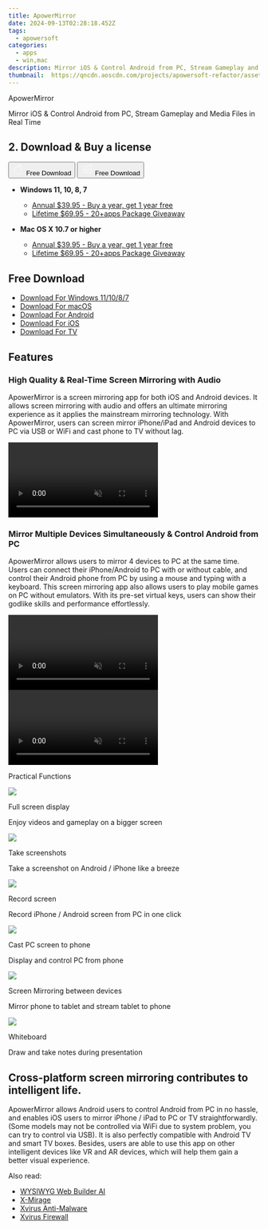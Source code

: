 ```yaml
---
title: ApowerMirror
date: 2024-09-13T02:28:18.452Z
tags: 
  - apowersoft
categories: 
  - apps
  - win,mac
description: Mirror iOS & Control Android from PC, Stream Gameplay and Media Files in Real Time
thumbnail: 	https://qncdn.aoscdn.com/projects/apowersoft-refactor/assets/img/logo.18cefd78.svg
---
```


ApowerMirror

Mirror iOS & Control Android from PC, Stream Gameplay and Media Files in Real Time

## 2. Download & Buy a license

<div class="mx-auto flex items-center justify-center space-x-4">
  <button 
  onclick="javascript:window.open('https://secure.2checkout.com/order/checkout.php?PRODS=4701477&QTY=1&AFFILIATE=108875&CART=1', '_blank');
    window.open('https://download.apowersoft.com/down.php?softid=apowermirrorpro-allapowersoft', '_blank');void(0);"
  class="flex flex-row font-bold rounded-lg text-lg w-48 h-16 bg-[#FF8014] text-[#ffffff] items-center justify-center p-2">
    <svg width="24px" height="24px" viewBox="0 0 24 24" xmlns="http://www.w3.org/2000/svg" color="#ffffff" fill="none" stroke="currentColor" stroke-width="3" stroke-linecap="round" stroke-linejoin="round"><path d="M16 2C16.3632 4.17921 14.0879 5.83084 12.8158 6.57142C12.4406 6.78988 12.0172 6.5117 12.0819 6.08234C12.2993 4.63878 13.0941 2.00008 16 2Z" stroke="#f8f7f7" stroke-width="1.5"></path><path d="M9 6.5C9.89676 6.5 10.6905 6.69941 11.2945 6.92013C12.0563 7.19855 12.9437 7.19854 13.7055 6.92012C14.3094 6.6994 15.1032 6.5 15.9999 6.5C17.0852 6.5 18.4649 7.08889 19.4999 8.26666C16 11 17 15.5 20.269 16.6916C19.2253 19.5592 17.2413 21.5 15.4999 21.5C13.9999 21.5 14 20.8 12.5 20.8C11 20.8 11 21.5 9.5 21.5C7 21.5 4 17.5 4 12.5C4 8.5 7 6.5 9 6.5Z" stroke="#f8f7f7" stroke-width="1.5"></path></svg>    
    <span class="font-medium mx-auto">Free Download</span>  
  </button>
  <button 
  onclick="javascript:window.open('https://secure.2checkout.com/order/checkout.php?PRODS=4701477&QTY=1&AFFILIATE=108875&CART=1', '_blank');
    window.open('https://download.apowersoft.com/down.php?softid=apowermirrorpro-allapowersoft', '_blank');void(0);"
  class="flex flex-row font-bold rounded-lg text-lg w-48 h-16 bg-[#FF8014] text-[#ffffff] items-center justify-center p-2">
    <svg width="24px" height="24px" viewBox="0 0 24 24" xmlns="http://www.w3.org/2000/svg" color="#ffffff" fill="none" stroke="currentColor" stroke-width="3" stroke-linecap="round" stroke-linejoin="round"><path d="M4 16.9865V7.01353C4 6.71792 4.21531 6.46636 4.50737 6.42072L19.3074 4.10822C19.6713 4.05137 20 4.33273 20 4.70103V19.299C20 19.6673 19.6713 19.9486 19.3074 19.8918L4.50737 17.5793C4.21531 17.5336 4 17.2821 4 16.9865Z" stroke="#f8f7f7" stroke-width="1.5"></path><path d="M4 12H20" stroke="#f8f7f7" stroke-width="1.5"></path><path d="M10.5 5.5V18.5" stroke="#f8f7f7" stroke-width="1.5"></path></svg>
    <span class="font-medium mx-auto">Free Download</span>  
  </button>
</div>

- **Windows 11, 10, 8, 7**
  - [Annual $39.95 - Buy a year, get 1 year free](https://secure.2checkout.com/order/checkout.php?PRODS=4701477&QTY=1&AFFILIATE=108875&CART=1)
  - [Lifetime $69.95 - 20+apps Package Giveaway](https://secure.2checkout.com/order/checkout.php?PRODS=4701478&QTY=1&AFFILIATE=108875&CART=1)
  
- **Mac OS X 10.7 or higher**
  - [Annual $39.95 - Buy a year, get 1 year free](https://secure.2checkout.com/order/checkout.php?PRODS=4701477&QTY=1&AFFILIATE=108875&CART=1)
  - [Lifetime $69.95 - 20+apps Package Giveaway](https://secure.2checkout.com/order/checkout.php?PRODS=4701478&QTY=1&AFFILIATE=108875&CART=1)

## Free Download

- [Download For Windows 11/10/8/7](https://download.apowersoft.com/apowermirror-setup.exe)
- [Download For macOS](https://apps.apple.com/app/id1244625890)
- [Download For Android](https://download.apowersoft.com/apowermirror.apk)
- [Download For iOS](https://download.apowersoft.com/down.php?softid=iosmirror-chn-apower&_cc=8&_ch=chn-apower&_ct=1724825334&_dm=www.apowersoft.com&_gn=ANGLE%20(Google%2C%20Vulkan%201.3.0%20(SwiftShader%20Device%20(Subzero)%20(0x0000C0DE))%2C%20SwiftShader%20driver)&_sh=1080&_sw=1920&_tz=GMT%2B0800&_vi=bf876e33e1e9bb9d2c7851c89f5ae0cf&_wxga=GA1.1.985054938.1724824721)
- [Download For TV](https://download.apowersoft.com/apowermirror-tv.apk)

## Features

### High Quality & Real-Time Screen Mirroring with Audio

ApowerMirror is a screen mirroring app for both iOS and Android devices. It allows screen mirroring with audio and offers an ultimate mirroring experience as it applies the mainstream mirroring technology. With ApowerMirror, users can screen mirror iPhone/iPad and Android devices to PC via USB or WiFi and cast phone to TV without lag.

<video id="cast-pc" class="vlazyload" data-src="//qncdn.aoscdn.com/video/mirror-cast-pc-b.mp4" preload="" muted="" autoplay="" loop="" webkit-playsinline="true" playsinline="true" x5-video-player-type="h5" src="//qncdn.aoscdn.com/video/mirror-cast-pc-b.mp4"></video>

### Mirror Multiple Devices Simultaneously & Control Android from PC

ApowerMirror allows users to mirror 4 devices to PC at the same time. Users can connect their iPhone/Android to PC with or without cable, and control their Android phone from PC by using a mouse and typing with a keyboard. This screen mirroring app also allows users to play mobile games on PC without emulators. With its pre-set virtual keys, users can show their godlike skills and performance effortlessly.

<video id="control-pc" class="vlazyload" data-src="//qncdn.aoscdn.com/video/mirror-control-pc-b.mp4" preload="" muted="" autoplay="" loop="" webkit-playsinline="true" playsinline="true" x5-video-player-type="h5" src="//qncdn.aoscdn.com/video/mirror-control-pc-b.mp4"></video>
<video id="control-phone" class="vlazyload" data-src="//qncdn.aoscdn.com/video/mirror-control-phone-b.mp4" preload="" muted="" autoplay="" loop="" webkit-playsinline="true" playsinline="true" x5-video-player-type="h5" src="//qncdn.aoscdn.com/video/mirror-control-phone-b.mp4"></video>

Practical Functions

![](https://www.apowersoft.com//qncdn.aoscdn.com/img/new-mirror/screen.png)

Full screen display

Enjoy videos and gameplay on a bigger screen

![](https://www.apowersoft.com//qncdn.aoscdn.com/img/new-mirror/keys.png)

Take screenshots

Take a screenshot on Android / iPhone like a breeze

![](https://www.apowersoft.com//qncdn.aoscdn.com/img/new-mirror/record.png)

Record screen

Record iPhone / Android screen from PC in one click

![](https://www.apowersoft.com//qncdn.aoscdn.com/img/new-mirror/keyboard.png)

Cast PC screen to phone

Display and control PC from phone

![](https://www.apowersoft.com//qncdn.aoscdn.com/img/new-mirror/device.png)

Screen Mirroring between devices

Mirror phone to tablet and stream tablet to phone

![](https://www.apowersoft.com//qncdn.aoscdn.com/img/new-mirror/edit.png)

Whiteboard

Draw and take notes during presentation

## Cross-platform screen mirroring contributes to intelligent life.

ApowerMirror allows Android users to control Android from PC in no hassle, and enables iOS users to mirror iPhone / iPad to PC or TV straightforwardly. (Some models may not be controlled via WiFi due to system problem, you can try to control via USB). It is also perfectly compatible with Android TV and smart TV boxes. Besides, users are able to use this app on other intelligent devices like VR and AR devices, which will help them gain a better visual experience.

<ins class="adsbygoogle"
      style="display:block"
      data-ad-client="ca-pub-7571918770474297"
      data-ad-slot="8358498916"
      data-ad-format="auto"
      data-full-width-responsive="true"></ins>

<span class="atpl-alsoreadstyle">Also read:</span>
<div><ul>
<li><a href="https://tools.techidaily.com/wysiwygwebbuilder/download/"><u>WYSIWYG Web Builder AI</u></a></li>
<li><a href="https://tools.techidaily.com/x-mirage/download/"><u>X-Mirage</u></a></li>
<li><a href="https://tools.techidaily.com/xvirus/antimalware/"><u>Xvirus Anti-Malware</u></a></li>
<li><a href="https://tools.techidaily.com/xvirus/firewall/"><u>Xvirus Firewall</u></a></li>
</ul></div>

